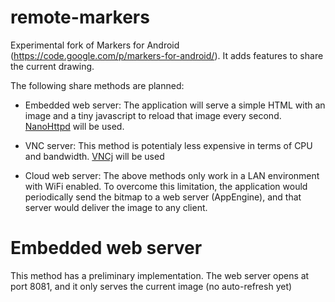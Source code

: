 remote-markers
==============

Experimental fork of Markers for Android (https://code.google.com/p/markers-for-android/). It adds features to share the current drawing.

The following share methods are planned:

 * Embedded web server: The application will serve a simple HTML with an image and a tiny javascript to reload that image every second. [NanoHttpd](https://github.com/NanoHttpd/nanohttpd) will be used.
 
 * VNC server: This method is potentialy less expensive in terms of CPU and bandwidth. [VNCj](http://emblemparade.net/projects/vncj/) will be used
 
 * Cloud web server: The above methods only work in a LAN environment with WiFi enabled. To overcome this limitation, the application would periodically send the bitmap to a web server (AppEngine), and that server would deliver the image to any client.
 

Embedded web server
===================

This method has a preliminary implementation. The web server opens at port 8081, and it only serves the current image (no auto-refresh yet)